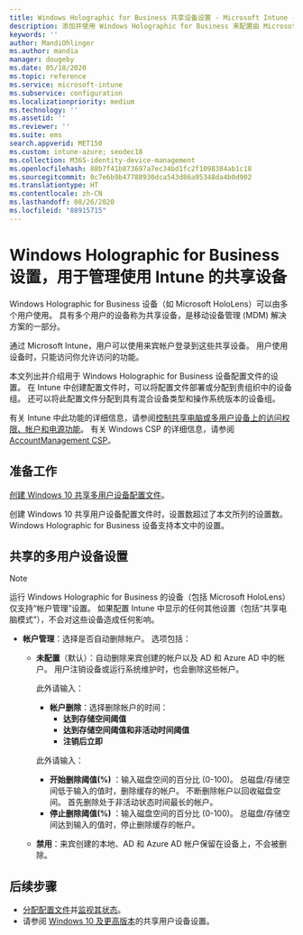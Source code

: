 ```yaml
---
title: Windows Holographic for Business 共享设备设置 - Microsoft Intune - Azure | Microsoft Docs
description: 添加并使用 Windows Holographic for Business 来配置由 Microsoft Intune 中多个用户共享或使用的设备。 查看帐户管理设置列表及其对设备（包括 Microsoft HoloLens）的效果。
keywords: ''
author: MandiOhlinger
ms.author: mandia
manager: dougeby
ms.date: 05/18/2020
ms.topic: reference
ms.service: microsoft-intune
ms.subservice: configuration
ms.localizationpriority: medium
ms.technology: ''
ms.assetid: ''
ms.reviewer: ''
ms.suite: ems
search.appverid: MET150
ms.custom: intune-azure; seodec18
ms.collection: M365-identity-device-management
ms.openlocfilehash: 88b7f41b873697a7ec34bd1fc2f1098384ab1c18
ms.sourcegitcommit: 0c7e6b9b47788930dca543d86a95348da4b0d902
ms.translationtype: HT
ms.contentlocale: zh-CN
ms.lasthandoff: 08/26/2020
ms.locfileid: "88915715"
---
```

# <a name="windows-holographic-for-business-settings-to-manage-shared-devices-using-intune"></a>Windows Holographic for Business 设置，用于管理使用 Intune 的共享设备

Windows Holographic for Business 设备（如 Microsoft HoloLens）可以由多个用户使用。 具有多个用户的设备称为共享设备，是移动设备管理 (MDM) 解决方案的一部分。

通过 Microsoft Intune，用户可以使用来宾帐户登录到这些共享设备。 用户使用设备时，只能访问你允许访问的功能。

本文列出并介绍用于 Windows Holographic for Business 设备配置文件的设置。 在 Intune 中创建配置文件时，可以将配置文件部署或分配到贵组织中的设备组。 还可以将此配置文件分配到具有混合设备类型和操作系统版本的设备组。

有关 Intune 中此功能的详细信息，请参阅[控制共享电脑或多用户设备上的访问权限、帐户和电源功能](shared-user-device-settings.md)。 有关 Windows CSP 的详细信息，请参阅 [AccountManagement CSP](/windows/client-management/mdm/accountmanagement-csp)。

## <a name="before-your-begin"></a>准备工作

[创建 Windows 10 共享多用户设备配置文件](shared-user-device-settings.md)。

创建 Windows 10 共享用户设备配置文件时，设置数超过了本文所列的设置数。 Windows Holographic for Business 设备支持本文中的设置。

## <a name="shared-multi-user-device-settings"></a>共享的多用户设备设置

> [!NOTE]
> 运行 Windows Holographic for Business 的设备（包括 Microsoft HoloLens）仅支持“帐户管理”设置。 如果配置 Intune 中显示的任何其他设置（包括“共享电脑模式”），不会对这些设备造成任何影响。

- **帐户管理**：选择是否自动删除帐户。 选项包括：
  - **未配置**（默认）：自动删除来宾创建的帐户以及 AD 和 Azure AD 中的帐户。 用户注销设备或运行系统维护时，也会删除这些帐户。

    此外请输入：

    - **帐户删除**：选择删除帐户的时间：
      - **达到存储空间阈值**
      - **达到存储空间阈值和非活动时间阈值**
      - **注销后立即**

    此外请输入：

    - **开始删除阈值(%)** ：输入磁盘空间的百分比 (0-100)。 总磁盘/存储空间低于输入的值时，删除缓存的帐户。 不断删除帐户以回收磁盘空间。 首先删除处于非活动状态时间最长的帐户。
    - **停止删除阈值(%)** ：输入磁盘空间的百分比 (0-100)。 总磁盘/存储空间达到输入的值时，停止删除缓存的帐户。

  - **禁用**：来宾创建的本地、AD 和 Azure AD 帐户保留在设备上，不会被删除。

## <a name="next-steps"></a>后续步骤

- [分配配置文件](device-profile-assign.md)并[监视其状态](device-profile-monitor.md)。
- 请参阅 [Windows 10 及更高版本](shared-user-device-settings-windows.md)的共享用户设备设置。